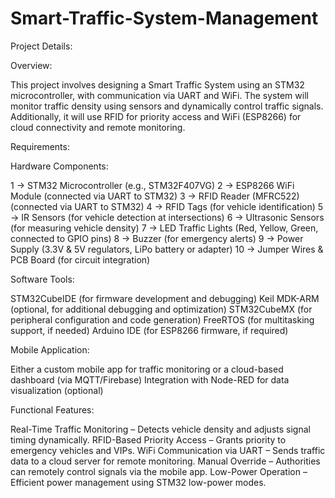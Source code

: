# Smart-Traffic-System-Management

Project Details:

Overview:

This project involves designing a Smart Traffic System using an STM32 microcontroller, with communication via UART and WiFi. The system will monitor traffic density using sensors and dynamically control traffic signals. Additionally, it will use RFID for priority access and WiFi (ESP8266) for cloud connectivity and remote monitoring.

Requirements:

Hardware Components:

1 -> STM32 Microcontroller (e.g., STM32F407VG)
2 -> ESP8266 WiFi Module (connected via UART to STM32)
3 -> RFID Reader (MFRC522) (connected via UART to STM32)
4 -> RFID Tags (for vehicle identification)
5 -> IR Sensors (for vehicle detection at intersections)
6 -> Ultrasonic Sensors (for measuring vehicle density)
7 -> LED Traffic Lights (Red, Yellow, Green, connected to GPIO pins)
8 -> Buzzer (for emergency alerts)
9 -> Power Supply (3.3V & 5V regulators, LiPo battery or adapter)
10 -> Jumper Wires & PCB Board (for circuit integration)

Software Tools:

STM32CubeIDE (for firmware development and debugging)
Keil MDK-ARM (optional, for additional debugging and optimization)
STM32CubeMX (for peripheral configuration and code generation)
FreeRTOS (for multitasking support, if needed)
Arduino IDE (for ESP8266 firmware, if required)

Mobile Application:

Either a custom mobile app for traffic monitoring or a cloud-based dashboard (via MQTT/Firebase)
Integration with Node-RED for data visualization (optional)

Functional Features:

Real-Time Traffic Monitoring – Detects vehicle density and adjusts signal timing dynamically.
RFID-Based Priority Access – Grants priority to emergency vehicles and VIPs.
WiFi Communication via UART – Sends traffic data to a cloud server for remote monitoring.
Manual Override – Authorities can remotely control signals via the mobile app.
Low-Power Operation – Efficient power management using STM32 low-power modes.
